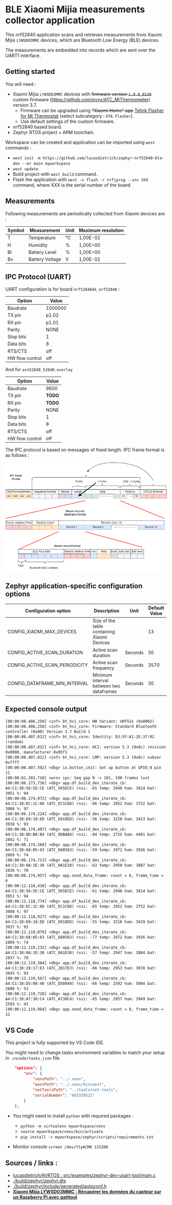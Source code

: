 # BLE Xiaomi Mijia measurements collector application

This nrf52840 application scans and retrieves measurements from Xiaomi Mijia `LYWSD03MMC` devices, which are Bluetooth Low Energy (BLE) devices.

The measurements are embedded into records which are sent over the UART1 interface.

## Getting started

You will need :
- Xiaomi Mijia `LYWSD03MMC` devices with ~~firmware version `1.0.0_0130`~~ custom firmware (https://github.com/pvvx/ATC_MiThermometer) version 3.7.
  - Firmware can be upgraded using ~~"Xiaomi Home" app~~ [Telink Flasher for Mi Thermostat](https://pvvx.github.io/ATC_MiThermometer/TelinkMiFlasher.html) (select subcategory : `OTA Flasher`).
  - Use default settings of the custom firmware.
- nrf52840 based board.
- Zephyr RTOS project + ARM toolchain.

Workspace can be created and application can be imported using `west` commands : 
- `west init -m https://github.com/lucasdietrich/zephyr-nrf52840-ble-dev --mr main myworkspace`
- `west update`
- Build project with `west build` command.
- Flash the application with `west -v flash -r nrfjprog --snr XXX` command, where XXX is the serial number of the board.

## Measurements

Following measurements are periodically collected from Xiaomi devices are :

| Symbol | Measurement     | Unit | Maximum resolution |
| ------ | --------------- | ---- | ------------------ |
| T      | Temperature     | °C   | 1,00E-02           |
| H      | Humidity        | %    | 1,00E+00           |
| Bl     | Battery Level   | %    | 1,00E+00           |
| Bv     | Battery Voltage | V    | 1,00E-02           |

## IPC Protocol (UART)

UART configuration is for board `nrf52840dk_nrf52840` :

| Option          | Value   |
| --------------- | ------- |
| Baudrate        | 1000000 |
| TX pin          | p1.02   |
| RX pin          | p1.01   |
| Parity          | NONE    |
| Stop bits       | 1       |
| Data bits       | 8       |
| RTS/CTS         | off     |
| HW flow control | off     |

And for `acn52840_52840.overlay`

| Option          | Value |
| --------------- | ----- |
| Baudrate        | 9600  |
| TX pin          | **TODO**  |
| RX pin          | **TODO**  |
| Parity          | NONE  |
| Stop bits       | 1     |
| Data bits       | 8     |
| RTS/CTS         | off   |
| HW flow control | off   |

The IPC protocol is based on messages of fixed length. IPC frame format is as follows :

![](./pics/ipc_frame_formats_white_bg.png)

## Zephyr application-specific configuration options

| Configuration option              | Description                                 | Unit    | Default Value |
| --------------------------------- | ------------------------------------------- | ------- | ------------- |
| CONFIG\_XIAOMI\_MAX\_DEVICES      | Size of the table containing Xiaomi Devices |         | 13            |
| CONFIG\_ACTIVE\_SCAN\_DURATION    | Active scan duration                        | Seconds | 30            |
| CONFIG\_ACTIVE\_SCAN\_PERIODICITY | Active scan frequency                       | Seconds | 3570          |
| CONFIG\_DATAFRAME\_MIN\_INTERVAL  | Minimum interval between two dataframes     | Seconds | 30            |

## Expected console output

```
[00:00:00.406,250] <inf> bt_hci_core: HW Variant: nRF52x (0x0002)
[00:00:00.406,250] <inf> bt_hci_core: Firmware: Standard Bluetooth controller (0x00) Version 2.7 Build 1
[00:00:00.407,012] <inf> bt_hci_core: Identity: D3:5F:A1:2E:37:92 (random)
[00:00:00.407,012] <inf> bt_hci_core: HCI: version 5.3 (0x0c) revision 0x0000, manufacturer 0x05f1
[00:00:00.407,012] <inf> bt_hci_core: LMP: version 5.3 (0x0c) subver 0xffff
[00:00:00.407,592] <dbg> io.button_init: Set up button at GPIO_0 pin 11
[00:00:01.303,710] <wrn> ipc: Seq gap 0 -> 101, 100 frames lost
[00:00:06.173,736] <dbg> app.df_build_dev_iterate_cb: A4:C1:38:56:5E:CE (ATC_565ECE) rssi: -65 temp: 2948 hum: 3814 bat: 3051 %: 94
[00:00:06.174,072] <dbg> app.df_build_dev_iterate_cb: A4:C1:38:EC:1C:6D (ATC_EC1C6D) rssi: -66 temp: 2952 hum: 3752 bat: 3080 %: 97
[00:00:06.174,224] <dbg> app.df_build_dev_iterate_cb: A4:C1:38:E0:18:ED (ATC_E018ED) rssi: -56 temp: 3220 hum: 3413 bat: 3038 %: 93
[00:00:06.174,407] <dbg> app.df_build_dev_iterate_cb: A4:C1:38:8D:BA:B4 (ATC_8DBAB4) rssi: -84 temp: 2725 hum: 4401 bat: 2842 %: 71
[00:00:06.174,560] <dbg> app.df_build_dev_iterate_cb: A4:C1:38:68:05:63 (ATC_680563) rssi: -59 temp: 2972 hum: 3916 bat: 2869 %: 74
[00:00:06.174,713] <dbg> app.df_build_dev_iterate_cb: A4:C1:38:0A:1E:38 (ATC_0A1E38) rssi: -63 temp: 2950 hum: 3887 bat: 2836 %: 70
[00:00:06.174,957] <dbg> app.send_data_frame: count = 6, frame_time = 6
[00:00:12.118,438] <dbg> app.df_build_dev_iterate_cb: A4:C1:38:56:5E:CE (ATC_565ECE) rssi: -61 temp: 2948 hum: 3814 bat: 3051 %: 94
[00:00:12.118,774] <dbg> app.df_build_dev_iterate_cb: A4:C1:38:EC:1C:6D (ATC_EC1C6D) rssi: -65 temp: 2952 hum: 3752 bat: 3080 %: 97
[00:00:12.118,927] <dbg> app.df_build_dev_iterate_cb: A4:C1:38:E0:18:ED (ATC_E018ED) rssi: -55 temp: 3216 hum: 3419 bat: 3037 %: 93
[00:00:12.119,079] <dbg> app.df_build_dev_iterate_cb: A4:C1:38:68:05:63 (ATC_680563) rssi: -77 temp: 2972 hum: 3916 bat: 2869 %: 74
[00:00:12.119,232] <dbg> app.df_build_dev_iterate_cb: A4:C1:38:0A:1E:38 (ATC_0A1E38) rssi: -57 temp: 2947 hum: 3884 bat: 2837 %: 70
[00:00:12.119,384] <dbg> app.df_build_dev_iterate_cb: A4:C1:38:28:17:E3 (ATC_2817E3) rssi: -66 temp: 2953 hum: 3878 bat: 3045 %: 93
[00:00:12.119,567] <dbg> app.df_build_dev_iterate_cb: A4:C1:38:D5:08:40 (ATC_D50840) rssi: -66 temp: 2592 hum: 5004 bat: 2680 %: 53
[00:00:12.119,720] <dbg> app.df_build_dev_iterate_cb: A4:C1:38:A7:30:C4 (ATC_A730C4) rssi: -65 temp: 2957 hum: 3949 bat: 2593 %: 43
[00:00:12.119,964] <dbg> app.send_data_frame: count = 8, frame_time = 12
```

## VS Code

This project is fully supported by VS Code IDE.

You might need to change tasks environment variables to match your setup in `.vscode/tasks.json` file.
```json
    "options": {
        "env": {
            "venvPath": "../.venv",
            "westPath": "../.venv/bin/west",
            "netToolsPath": "../tools/net-tools",
            "serialNumber": "683339521"
        }
    },
```

- You might need to install `python` with required packages : 
  - `python -m virtualenv myworkspace/venv`
  - `source myworkspace/venv/bin/activate`
  - `pip install -r myworkspace/zephyr/scripts/requirements.txt`

- Monitor console `screen /dev/ttyACM0 115200`

## Sources / links :

- [lucasdietrich/AVRTOS : src/examples/zephyr-dev-usart-tool/main.c](https://github.com/lucasdietrich/AVRTOS/blob/drivers/src/examples/zephyr-dev-usart-tool/main.c)
- [./build/zephyr/zephyr.dts](./build/zephyr/zephyr.dts)
- [./build/zephyr/include/generated/autoconf.h](./build/zephyr/include/generated/autoconf.h)
- [**Xiaomi Mijia LYWSD03MMC : Récupérer les données du capteur sur un Raspberry Pi avec gatttool**](https://www.fanjoe.be/?p=3911)
